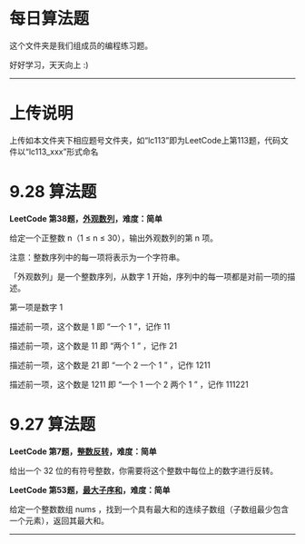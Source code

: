# 每日算法题
这个文件夹是我们组成员的编程练习题。

好好学习，天天向上 :)

---

# 上传说明

上传如本文件夹下相应题号文件夹，如“lc113”即为LeetCode上第113题，代码文件以“lc113_xxx”形式命名

# 9.28 算法题
**LeetCode 第38题，[外观数列](https://leetcode-cn.com/problems/count-and-say/)，难度：简单**

给定一个正整数 n（1 ≤ n ≤ 30），输出外观数列的第 n 项。

注意：整数序列中的每一项将表示为一个字符串。

「外观数列」是一个整数序列，从数字 1 开始，序列中的每一项都是对前一项的描述。

第一项是数字 1

描述前一项，这个数是 1 即 “一个 1 ”，记作 11

描述前一项，这个数是 11 即 “两个 1 ” ，记作 21

描述前一项，这个数是 21 即 “一个 2 一个 1 ” ，记作 1211

描述前一项，这个数是 1211 即 “一个 1 一个 2 两个 1 ” ，记作 111221

# 9.27 算法题
**LeetCode 第7题，[整数反转](https://leetcode-cn.com/problems/reverse-integer/)，难度：简单**

给出一个 32 位的有符号整数，你需要将这个整数中每位上的数字进行反转。

**LeetCode 第53题，[最大子序和](https://leetcode-cn.com/problems/maximum-subarray/)，难度：简单**

给定一个整数数组 nums ，找到一个具有最大和的连续子数组（子数组最少包含一个元素），返回其最大和。

---